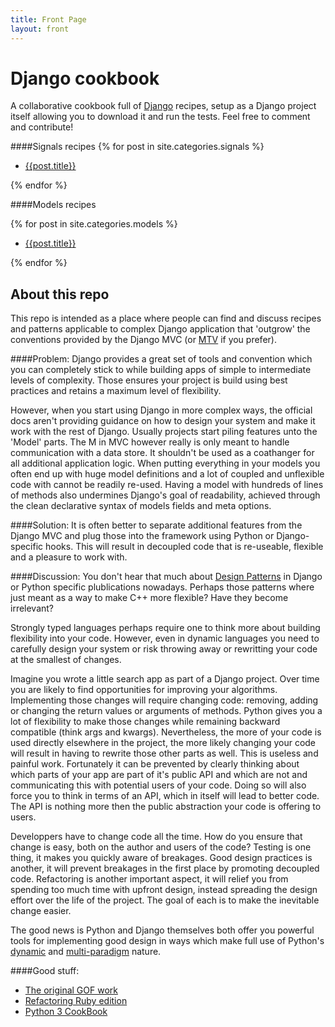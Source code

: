 ```yaml
---
title: Front Page
layout: front
---
```




Django cookbook
===============

A collaborative cookbook full of [Django](https://www.djangoproject.com/) recipes, setup as a Django project itself allowing you to download it and run the tests.
Feel free to comment and contribute!


####Signals recipes
{% for post in site.categories.signals %}

* [{{post.title}}]({{site.baseurl}}{{post.url}})

{% endfor %}

####Models recipes

{% for post in site.categories.models %}

* [{{post.title}}]({{site.baseurl}}{{post.url}})

{% endfor %}



About this repo
---------------

This repo is intended as a place where people can find and discuss recipes and patterns applicable to complex Django application that 'outgrow'
the conventions provided by the Django MVC (or [MTV](https://docs.djangoproject.com/en/dev/faq/general/#django-appears-to-be-a-mvc-framework-but-you-call-the-controller-the-view-and-the-view-the-template-how-come-you-don-t-use-the-standard-names) if you prefer).

####Problem:
Django provides a great set of tools and convention which you can completely stick to while building apps of simple to intermediate levels of complexity.
Those ensures your project is build using best practices and retains a maximum level of flexibility.

However, when you start using Django in more complex ways, the official docs aren't providing guidance on how to design your system
and make it work with the rest of Django. Usually projects start piling features unto the 'Model' parts. The M in MVC however really is only meant to handle communication with a data store. It shouldn't be used as a coathanger for all additional application logic. 
When putting everything in your models you often end up with huge model definitions and a lot of coupled and unflexible code with cannot be readily re-used. Having a model with hundreds of lines of methods also undermines Django's goal of readability, achieved through the clean declarative syntax of models fields and meta options. 

####Solution:
It is often better to separate additional features from the Django MVC and plug those into the framework using Python or Django-specific hooks. This will result in decoupled code that is re-useable, flexible and a pleasure to work with.

####Discussion:
You don't hear that much about [Design Patterns](http://en.wikipedia.org/wiki/Software_design_pattern) in Django or Python specific plublications nowadays. Perhaps those patterns
where just meant as a way to make C++ more flexible? Have they become irrelevant?

Strongly typed languages perhaps require one to think more about building flexibility into your code.
However, even in dynamic languages you need to carefully design your system or risk throwing away or rewritting your code at the smallest of changes.

Imagine you wrote a little search app as part of a Django project. Over time you are likely to find opportunities for improving your algorithms. Implementing those changes will require changing code: removing, adding or changing the return values or arguments of methods. Python gives you a lot of flexibility to make those changes while remaining backward compatible (think args and kwargs). Nevertheless, the more of your code is used directly elsewhere in the project, the more likely changing your code will result in having to rewrite those other parts as well. This is useless and painful work. Fortunately it can be prevented by clearly thinking about which parts of your app are part of it's public API and which are not and communicating this with potential users of your code. Doing so will also force you to think in terms of an API, which in itself will lead to better code. The API is nothing more then the public abstraction your code is offering to users. 

Developpers have to change code all the time. How do you ensure that change is easy, both on the author and users of the code?
Testing is one thing, it makes you quickly aware of breakages. Good design practices is another, it will prevent breakages in the first place
by promoting decoupled code. Refactoring is another important aspect, it will relief you from spending too much time with upfront design, instead spreading
the design effort over the life of the project. The goal of each is to make the inevitable change easier.

The good news is Python and Django themselves both offer you powerful tools for implementing good design
in ways which make full use of Python's [dynamic](http://en.wikipedia.org/wiki/Dynamic_programming_language) and [multi-paradigm](http://en.wikipedia.org/wiki/Programming_paradigm#Multi-paradigm_programming_language) nature. 

####Good stuff:
* [The original GOF work](http://en.wikipedia.org/wiki/Design_Patterns)
* [Refactoring Ruby edition](http://martinfowler.com/books/refactoringRubyEd.html)
* [Python 3 CookBook](http://shop.oreilly.com/product/0636920027072.do)

